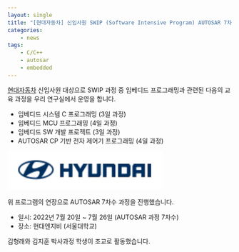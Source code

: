 ```yaml
---
layout: single
title: "[현대자동차] 신입사원 SWIP (Software Intensive Program) AUTOSAR 7차수 과정"
categories: 
    - news
tags: 
    - C/C++
    - autosar
    - embedded
---
```


[현대자동차](https://www.hyundai.com/) 신입사원 대상으로 SWIP 과정 중 임베디드 프로그래밍과 관련된 다음의 교육 과정을 우리 연구실에서 운영을 합니다.
- 임베디드 시스템 C 프로그래밍 (3일 과정)
- 임베디드 MCU 프로그래밍 (4일 과정)
- 임베디드 SW 개발 프로젝트 (3일 과정)
- AUTOSAR CP 기반 전자 제어기 프로그래밍 (4일 과정)

![hyundai logo](/assets/img/post/hyundai_logo.png)

위 프로그램의 연장으로 AUTOSAR 7차수 과정을 진행했습니다.

- 일시: 2022년 7월 20일 ~ 7월 26일 (AUTOSAR 과정 7차수)
- 장소: 현대엔지비 (서울대학교)

김형래와 김지훈 박사과정 학생이 조교로 활동했습니다.




